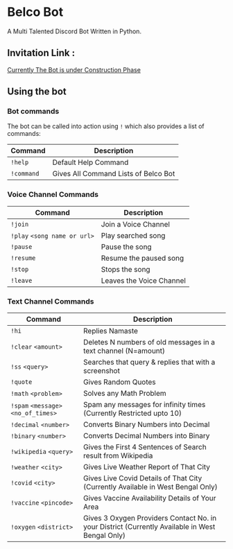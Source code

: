 # Belco Bot
A Multi Talented Discord Bot Written in Python.

## Invitation Link :
[Currently The Bot is under Construction Phase](https://discord.com/api/oauth2/authorize?client_id=847096639704793153&permissions=3224890688&scope=bot)

## Using the bot
### Bot commands
The bot can be called into action using `!` which also provides a list of commands:

Command                               | Description
------------------------------------- | -------------------------------------
`!help`                               | Default Help Command
`!command`                            | Gives All Command Lists of Belco Bot

###  Voice Channel Commands
Command                               | Description
------------------------------------- | -------------------------------------
`!join`                               | Join a Voice Channel
`!play` `<song name or url>`          | Play searched song
`!pause`                              | Pause the song
`!resume`                             | Resume the paused song
`!stop`                               | Stops the song
`!leave`                              | Leaves the Voice Channel

### Text Channel Commands
Command                               | Description
------------------------------------- | -------------------------------------
`!hi`                                 | Replies Namaste
`!clear` `<amount>`                   | Deletes N numbers of old messages in a text channel (N=amount)
`!ss` `<query>`                       | Searches that query & replies that with a screenshot
`!quote`                              | Gives Random Quotes
`!math` `<problem>`                   | Solves any Math Problem
`!spam` `<message>` `<no_of_times>`   | Spam any messages for infinity times (Currently Restricted upto 10)
`!decimal` `<number>`                 | Converts Binary Numbers into Decimal
`!binary` `<number>`                  | Converts Decimal Numbers into Binary
`!wikipedia` `<query>`                | Gives the First 4 Sentences of Search result from Wikipedia
`!weather` `<city>`                   | Gives Live Weather Report of That City
`!covid` `<city>`                     | Gives Live Covid Details of That City (Currently Available in West Bengal Only)
`!vaccine` `<pincode>`                | Gives Vaccine Availability Details of Your Area
`!oxygen` `<district>`                | Gives 3 Oxygen Providers Contact No. in your District (Currently Available in West Bengal Only)
